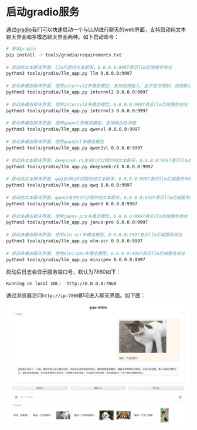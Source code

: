 # 启动gradio服务

通过[gradio](https://www.gradio.app/)我们可以快速启动一个与LLM进行聊天的web界面，支持启动纯文本聊天界面和多模态聊天界面两种。如下启动命令：

```bash
# 安装gradio
pip install -r tools/gradio/requirements.txt

# 启动纯文本聊天界面，llm代表纯文本聊天，0.0.0.0:9997表示llm后端服务地址
python3 tools/gradio/llm_app.py llm 0.0.0.0:9997

# 启动多模态聊天界面，使用internvl2多模态模型，支持视频输入，由于显存限制，视频默认只截取了8帧，且可能不支持比较大的分别率，可以根据实际情况进行调整。
python3 tools/gradio/llm_app.py internvl2 0.0.0.0:9997

# 启动多模态聊天界面，使用internvl3多模态模型，0.0.0.0:9997表示llm后端服务地址
python3 tools/gradio/llm_app.py internvl3 0.0.0.0:9997

# 启动多模态聊天界面，使用qwenvl多模态模型，支持输出检测框
python3 tools/gradio/llm_app.py qwenvl 0.0.0.0:9997

# 启动多模态聊天界面，使用qwen2vl多模态模型
python3 tools/gradio/llm_app.py qwen2vl 0.0.0.0:9997

# 启动纯文本聊天界面，deepseek-r1支持CoT过程的纯文本聊天，0.0.0.0:9997表示llm后端服务地址
python3 tools/gradio/llm_app.py deepseek-r1 0.0.0.0:9997

# 启动纯文本聊天界面，qwq支持CoT过程的纯文本聊天，0.0.0.0:9997表示llm后端服务地址
python3 tools/gradio/llm_app.py qwq 0.0.0.0:9997

# 启动纯文本聊天界面，qwen3支持CoT过程的纯文本聊天，0.0.0.0:9997表示llm后端服务地址
python3 tools/gradio/llm_app.py qwen3 0.0.0.0:9997

# 启动多模态聊天界面，使用janus-pro多模态模型，0.0.0.0:9997表示llm后端服务地址
python3 tools/gradio/llm_app.py janus-pro 0.0.0.0:9997

# 启动多模态聊天界面，使用olm-ocr多模态模型，0.0.0.0:9997表示llm后端服务地址
python3 tools/gradio/llm_app.py olm-ocr 0.0.0.0:9997

# 启动多模态聊天界面，使用minicpmv多模态模型，0.0.0.0:9997表示llm后端服务地址
python3 tools/gradio/llm_app.py minicpmv 0.0.0.0:9997
```

启动后日志会显示服务端口号，默认为7860如下：

```bash
Running on local URL:  http://0.0.0.0:7860
```

通过浏览器访问```http://ip:7860```即可进入聊天界面。如下图：

![gradio.png](gradio.png)